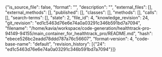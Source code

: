 {"is_source_file": false, "format": "", "description": "", "external_files": [], "external_methods": [], "published": [], "classes": [], "methods": [], "calls": [], "search-terms": [], "state": 2, "file_id": 4, "knowledge_revision": 24, "git_revision": "ed1c5463d76e6e74a0a03291c346b591bd7a7094", "filename": "/home/kavia/workspace/code-generation/healthtrack-pro-94149-94155/main_container_for_healthtrack_pro/README.md", "hash": "ebece526bc2eadd78ddd787a76c56607", "format-version": 4, "code-base-name": "default", "revision_history": [{"24": "ed1c5463d76e6e74a0a03291c346b591bd7a7094"}]}